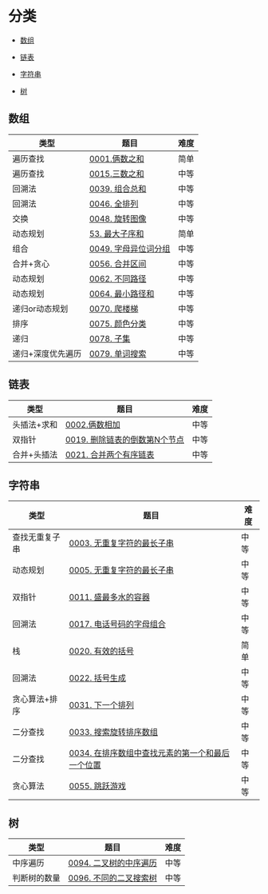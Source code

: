 # 分类

- [数组](#数组)

- [链表](#链表)

- [字符串](#字符串)

- [树](#树)

## 数组

| 类型 | 题目 | 难度 |
| ---- | ---- | ---- |
| 遍历查找 | [0001.俩数之和](./0001TwoSum) | 简单 |
| 遍历查找 | [0015.三数之和](./0015ThreeSun) | 中等 |
| 回溯法 | [0039. 组合总和](./0039CombinationSum) | 中等 |
| 回溯法 | [0046. 全排列](./0046Permutations) | 中等 |
| 交换 | [0048. 旋转图像](./0048RotateImage) | 中等 |
| 动态规划 | [53. 最大子序和](./0053MaximumSubarray) | 简单 |
| 组合 | [0049. 字母异位词分组](./0049GroupAnagrams) | 中等 |
| 合并+贪心 | [0056. 合并区间](./0056MergeIntervals) | 中等 |
| 动态规划 | [0062. 不同路径](./0062UniquePaths) | 中等 |
| 动态规划 | [0064. 最小路径和](./0064MinimumPathSum) | 中等 |
| 递归or动态规划 | [0070. 爬楼梯](./0070ClimbingStairs) | 中等 |
| 排序 | [0075. 颜色分类](./0075SortColors) | 中等 |
| 递归 | [0078. 子集](./0078Subsets) | 中等 |
| 递归+深度优先遍历 | [0079. 单词搜索](./0079WordSearch) | 中等 |

## 链表

| 类型 | 题目 | 难度 |
| --- | --- | --- |
| 头插法+求和 | [0002.俩数相加](./0002AddTwoNumbers) | 中等 |
| 双指针 | [0019. 删除链表的倒数第N个节点](./0019RemoveNthNodeFromEndofList) | 中等 |
| 合并+头插法 | [0021. 合并两个有序链表](./0021MergeTwoSortedLists) | 中等 |

## 字符串

| 类型 | 题目 | 难度 |
| --- | --- | --- |
| 查找无重复子串 | [0003. 无重复字符的最长子串](./0003LongestSubstringWithoutRepeatingCharacters) | 中等 |
| 动态规划 | [0005. 无重复字符的最长子串](./0005LongestPalindromicSubstring) | 中等 |
| 双指针 | [0011. 盛最多水的容器](./0011ContainerWithMostWater) | 中等 |
| 回溯法 | [0017. 电话号码的字母组合](./0017LetterCombinationsofaPhoneNumber) | 中等 |
| 栈 | [0020. 有效的括号](./0020ValidParentheses) | 简单 |
| 回溯法 | [0022. 括号生成](./0022GenerateParentheses) | 中等 |
| 贪心算法+排序 | [0031. 下一个排列](./0031NextPermutation) | 中等 |
| 二分查找 | [0033. 搜索旋转排序数组](./0033SearchinRotatedSortedArray) | 中等 |
| 二分查找 | [0034. 在排序数组中查找元素的第一个和最后一个位置](./0034FindFirstandLastPositionofElementinSortedArray) | 中等 |
| 贪心算法 | [0055. 跳跃游戏](./0055JumpGame) | 中等 |

## 树

| 类型 | 题目 | 难度 |
| --- | --- | --- |
| 中序遍历 | [0094. 二叉树的中序遍历](./0094BinaryTreeInorderTraversal) | 中等 |
| 判断树的数量 | [0096. 不同的二叉搜索树](./0096UniqueBinarySearchTrees) | 中等 |